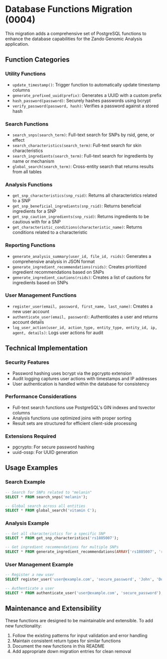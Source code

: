 # Database Functions Migration (0004)

This migration adds a comprehensive set of PostgreSQL functions to enhance the database capabilities for the Zando Genomic Analysis application.

## Function Categories

### Utility Functions

- `update_timestamp()`: Trigger function to automatically update timestamp columns
- `generate_prefixed_uuid(prefix)`: Generates a UUID with a custom prefix
- `hash_password(password)`: Securely hashes passwords using bcrypt
- `verify_password(password, hash)`: Verifies a password against a stored hash

### Search Functions

- `search_snps(search_term)`: Full-text search for SNPs by rsid, gene, or effect
- `search_characteristics(search_term)`: Full-text search for skin characteristics
- `search_ingredients(search_term)`: Full-text search for ingredients by name or mechanism
- `global_search(search_term)`: Cross-entity search that returns results from all tables

### Analysis Functions

- `get_snp_characteristics(snp_rsid)`: Returns all characteristics related to a SNP
- `get_snp_beneficial_ingredients(snp_rsid)`: Returns beneficial ingredients for a SNP
- `get_snp_caution_ingredients(snp_rsid)`: Returns ingredients to be cautious with for a SNP
- `get_characteristic_conditions(characteristic_name)`: Returns conditions related to a characteristic

### Reporting Functions

- `generate_analysis_summary(user_id, file_id, rsids)`: Generates a comprehensive analysis in JSON format
- `generate_ingredient_recommendations(rsids)`: Creates prioritized ingredient recommendations based on SNPs
- `generate_ingredient_cautions(rsids)`: Creates a list of cautions for ingredients based on SNPs

### User Management Functions

- `register_user(email, password, first_name, last_name)`: Creates a new user account
- `authenticate_user(email, password)`: Authenticates a user and returns account details
- `log_user_action(user_id, action_type, entity_type, entity_id, ip, agent, details)`: Logs user actions for audit

## Technical Implementation

### Security Features

- Password hashing uses bcrypt via the pgcrypto extension
- Audit logging captures user actions with timestamps and IP addresses
- User authentication is handled within the database for consistency

### Performance Considerations

- Full-text search functions use PostgreSQL's GIN indexes and tsvector columns
- Analysis functions use optimized joins with proper sorting
- Result sets are structured for efficient client-side processing

### Extensions Required

- pgcrypto: For secure password hashing
- uuid-ossp: For UUID generation

## Usage Examples

### Search Example
```sql
-- Search for SNPs related to "melanin"
SELECT * FROM search_snps('melanin');

-- Global search across all entities
SELECT * FROM global_search('vitamin C');
```

### Analysis Example
```sql
-- Get all characteristics for a specific SNP
SELECT * FROM get_snp_characteristics('rs1805007');

-- Get ingredient recommendations for multiple SNPs
SELECT * FROM generate_ingredient_recommendations(ARRAY['rs1805007', 'rs2228479']);
```

### User Management Example
```sql
-- Register a new user
SELECT register_user('user@example.com', 'secure_password', 'John', 'Doe');

-- Authenticate a user
SELECT * FROM authenticate_user('user@example.com', 'secure_password');
```

## Maintenance and Extensibility

These functions are designed to be maintainable and extensible. To add new functionality:

1. Follow the existing patterns for input validation and error handling
2. Maintain consistent return types for similar functions
3. Document the new functions in this README
4. Add appropriate down migration entries for clean removal